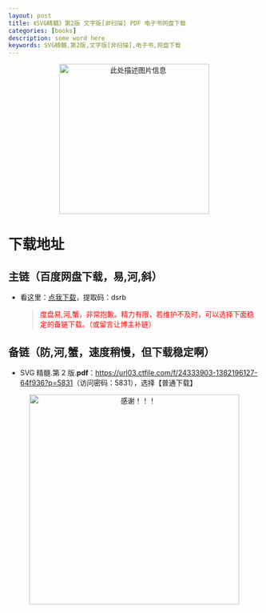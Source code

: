 ```yaml
---
layout: post
title: 《SVG精髓》第2版 文字版[非扫描] PDF 电子书网盘下载
categories: [books]
description: some word here
keywords: SVG精髓,第2版,文字版[非扫描],电子书,网盘下载
---
```


<div align="center"><img src="https://pic.imgdb.cn/item/670636b4d29ded1a8c7d5987.png" alt="此处描述图片信息" width="300px" height="auto"></div>

# 下载地址

## 主链（百度网盘下载，易,河,斜）

- 看这里：[点我下载](https://pan.baidu.com/s/1iMXUbSbtZQZjDcqDmnWUyw?pwd=dsrb)，提取码：dsrb

  > <p style="color:red" >度盘易,河,蟹，非常抱歉。精力有限，若维护不及时，可以选择下面稳定的备链下载。（或留言让博主补链）</p>

## 备链（防,河,蟹，速度稍慢，但下载稳定啊）

- SVG 精髓.第 2 版.**pdf**：<https://url03.ctfile.com/f/24333903-1382196127-64f936?p=5831>（访问密码：5831），选择【普通下载】

<div align="center"><img src="https://pic.imgdb.cn/item/6707df6bd29ded1a8ce37031.gif" alt="感谢！！！" width="420px" height="auto"/></div>
